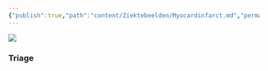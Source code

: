```yaml
---
{"publish":true,"path":"content/Ziektebeelden/Myocardinfarct.md","permalink":"/content/ziektebeelden/myocardinfarct/","title":"Myocardinfarct","tags":["Cardiologie","Acute_Geneeskunde","Ziektebeeld"]}
---
```




![](https://i.imgur.com/EMgZTdn.png)




### Triage

